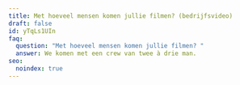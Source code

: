 ```yaml
---
title: Met hoeveel mensen komen jullie filmen? (bedrijfsvideo)
draft: false
id: yTqLs1UIn
faq:
  question: "Met hoeveel mensen komen jullie filmen? "
  answer: We komen met een crew van twee à drie man.
seo:
  noindex: true
---
```

